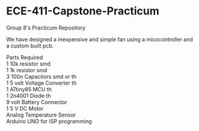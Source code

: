 # ECE-411-Capstone-Practicum
Group 8's Practicum Repository  

We have designed a inexpensive and simple fan using a micocontroller and a custom built pcb. 
  
Parts Required  
1 10k resistor smd  
1 1k resistor smd  
3 100n Capacitors smd or th  
1 5 volt Voltage Converter th  
1 ATtiny85 MCU th  
1 2n4001 Diode th  
9 volt Battery Connector  
1 5 V DC Motor  
Analog Temperature Sensor  
Arduino UNO for ISP programming  
 

